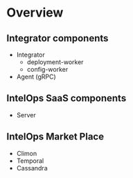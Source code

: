 # Overview

## Integrator components

- Integrator
    - deployment-worker
    - config-worker
- Agent (gRPC)

## IntelOps SaaS components

- Server

## IntelOps Market Place

- Climon
- Temporal
- Cassandra
